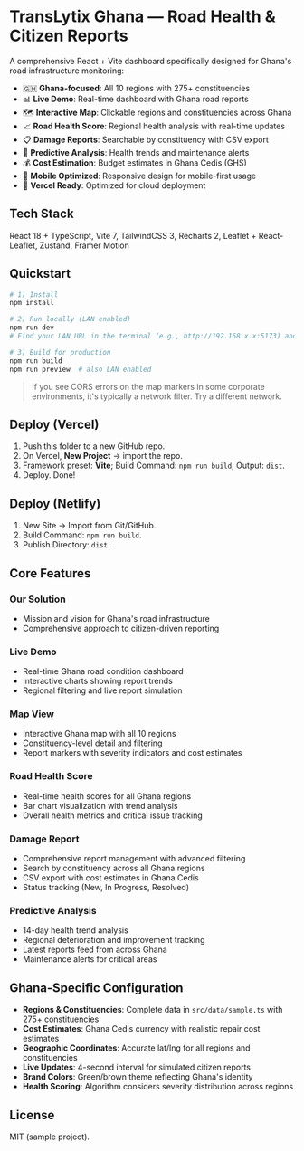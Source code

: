 # TransLytix Ghana — Road Health & Citizen Reports

A comprehensive React + Vite dashboard specifically designed for Ghana's road infrastructure monitoring:
- 🇬🇭 **Ghana-focused**: All 10 regions with 275+ constituencies
- 📊 **Live Demo**: Real-time dashboard with Ghana road reports
- 🗺️ **Interactive Map**: Clickable regions and constituencies across Ghana
- 📈 **Road Health Score**: Regional health analysis with real-time updates
- 📋 **Damage Reports**: Searchable by constituency with CSV export
- 🔮 **Predictive Analysis**: Health trends and maintenance alerts
- 💰 **Cost Estimation**: Budget estimates in Ghana Cedis (GHS)
- 📱 **Mobile Optimized**: Responsive design for mobile-first usage
- 🚀 **Vercel Ready**: Optimized for cloud deployment

## Tech Stack
React 18 + TypeScript, Vite 7, TailwindCSS 3, Recharts 2, Leaflet + React-Leaflet, Zustand, Framer Motion

## Quickstart
```bash
# 1) Install
npm install

# 2) Run locally (LAN enabled)
npm run dev
# Find your LAN URL in the terminal (e.g., http://192.168.x.x:5173) and open it on your phone.

# 3) Build for production
npm run build
npm run preview  # also LAN enabled
```

> If you see CORS errors on the map markers in some corporate environments, it's typically a network filter. Try a different network.

## Deploy (Vercel)
1. Push this folder to a new GitHub repo.
2. On Vercel, **New Project** → import the repo.
3. Framework preset: **Vite**; Build Command: `npm run build`; Output: `dist`.
4. Deploy. Done!

## Deploy (Netlify)
1. New Site → Import from Git/GitHub.
2. Build Command: `npm run build`.
3. Publish Directory: `dist`.

## Core Features

### Our Solution
- Mission and vision for Ghana's road infrastructure
- Comprehensive approach to citizen-driven reporting

### Live Demo
- Real-time Ghana road condition dashboard
- Interactive charts showing report trends
- Regional filtering and live report simulation

### Map View
- Interactive Ghana map with all 10 regions
- Constituency-level detail and filtering
- Report markers with severity indicators and cost estimates

### Road Health Score
- Real-time health scores for all Ghana regions
- Bar chart visualization with trend analysis
- Overall health metrics and critical issue tracking

### Damage Report
- Comprehensive report management with advanced filtering
- Search by constituency across all Ghana regions
- CSV export with cost estimates in Ghana Cedis
- Status tracking (New, In Progress, Resolved)

### Predictive Analysis
- 14-day health trend analysis
- Regional deterioration and improvement tracking
- Latest reports feed from across Ghana
- Maintenance alerts for critical areas

## Ghana-Specific Configuration
- **Regions & Constituencies**: Complete data in `src/data/sample.ts` with 275+ constituencies
- **Cost Estimates**: Ghana Cedis currency with realistic repair cost estimates
- **Geographic Coordinates**: Accurate lat/lng for all regions and constituencies
- **Live Updates**: 4-second interval for simulated citizen reports
- **Brand Colors**: Green/brown theme reflecting Ghana's identity
- **Health Scoring**: Algorithm considers severity distribution across regions

## License
MIT (sample project).
